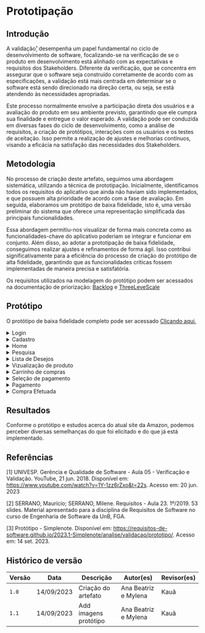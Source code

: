 # Prototipação

## Introdução

A validação[¹](#referencias) desempenha um papel fundamental no ciclo de desenvolvimento de software, focalizando-se na 
verificação de se o produto em desenvolvimento está alinhado com as expectativas e requisitos dos 
Stakeholders. Diferente da verificação, que se concentra em assegurar que o software seja construído 
corretamente de acordo com as especificações, a validação está mais centrada em determinar se o software está 
sendo direcionado na direção certa, ou seja, se está atendendo às necessidades apropriadas.

Este processo normalmente envolve a participação direta dos usuários e a avaliação do produto em seu ambiente 
previsto, garantindo que ele cumpra sua finalidade e entregue o valor esperado. A validação pode ser 
conduzida em diversas fases do ciclo de desenvolvimento, como a análise de requisitos, a criação de 
protótipos, interações com os usuários e os testes de aceitação. Isso permite a realização de ajustes e 
melhorias contínuos, visando a eficácia na satisfação das necessidades dos Stakeholders.

## Metodologia

No processo de criação deste artefato, seguimos uma abordagem sistemática, utilizando a técnica de prototipação. Inicialmente, 
identificamos todos os requisitos do aplicativo que ainda não haviam sido implementados, e que possuem alta prioridade de acordo com a 
fase de avaliação. Em seguida, elaboramos um protótipo de baixa fidelidade, isto é, uma versão preliminar do sistema que oferece uma 
representação simplificada das principais funcionalidades.

Essa abordagem permitiu-nos visualizar de forma mais concreta como as funcionalidades-chave do aplicativo poderiam se integrar e funcionar 
em conjunto. Além disso, ao adotar a prototipação de baixa fidelidade, conseguimos realizar ajustes e refinamentos de forma ágil. Isso 
contribui significativamente para a eficiência do processo de criação do protótipo de alta fidelidade, garantindo que as funcionalidades críticas fossem implementadas de 
maneira precisa e satisfatória.

Os requisitos utilizados na modelagem do protótipo podem ser acessados na documentação de priorização: [Backlog](adicionar) e [ThreeLeveScale](adicionar)

## Protótipo

O protótipo de baixa fidelidade completo pode ser acessado [Clicando aqui.](https://www.figma.com/file/9kKNJrO3fww3iSyR2JtSsj/Amazon_grupo_1?type=design&node-id=0%3A1&mode=design&t=QoMcsLMrWRjNeNFr-1)

<details>
  <summary>Login</summary>
  <img src="../assets/prototipo/login.png" width="150px" />
 <p>Imagem 1: Tela de login. Fonte: Autoras, 2023</p> 
</details>

<details>
  <summary>Cadastro</summary>
  <img src="../assets/prototipo/cadastro.png" width="150px" />
  <p>Imagem 2: Tela de cadastro. Fonte: Autoras, 2023</p> 
</details>

<details>
  <summary>Home</summary>
  <img src="../assets/prototipo/home.png" width="150px" />
  <p>Imagem 3: Tela Home. Fonte: Autoras, 2023</p> 
</details>

<details>
  <summary>Pesquisa</summary>
  <img src="../assets/prototipo/pesquisa.png" width="150px" />
  <p>Imagem 4: Tela de pesquisa. Fonte: Autoras, 2023</p> 
</details>

<details>
  <summary>Lista de Desejos</summary>
  <img src="../assets/prototipo/lista_desejo.png" width="150px" />
  <p>Imagem 5: Tela da lista de desejos. Fonte: Autoras, 2023</p> 
</details>

<details>
  <summary>Vizualização de produto</summary>
  <img src="../assets/prototipo/vizualizar_produtos.png" width="150px" />
  <p>Imagem 6: Tela de vizualização de produto. Fonte: Autoras, 2023</p> 
</details>

<details>
  <summary>Carrinho de compras</summary>
  <img src="../assets/prototipo/confirmacao_do_pedido.png" width="150px" />
  <p>Imagem 7: Tela do carrinho de compras. Fonte: Autoras, 2023</p> 
</details>

<details>
  <summary>Seleção de pagamento</summary>
  <img src="../assets/prototipo/selecao_pagamento.png" width="150px" />
  <p>Imagem 8: Tela da seleção de pagamento. Fonte: Autoras, 2023</p> 
</details>

<details>
  <summary>Pagamento</summary>
  <img src="../assets/prototipo/forma_pagamento.png" width="150px" />
  <p>Imagem 9: Tela de pagamento. Fonte: Autoras, 2023</p> 
</details>

<details>
  <summary>Compra Efetuada</summary>
  <img src="../assets/prototipo/compra_feita.png" width="150px" />
  <p>Imagem 10: Tela de compra efetuada. Fonte: Autoras, 2023</p> 
</details>

## Resultados

Conforme o protótipo e estudos acerca do atual site da Amazon, podemos perceber diversas semelhanças do que foi elicitado e do que já está implementado.

## Referências

[1] UNIVESP. Gerência e Qualidade de Software - Aula 05 - Verificação e Validação. YouTube, 21 jun. 2018. Disponível em: <https://www.youtube.com/watch?v=1Y-1zz6rZxo&t=22s>. Acesso em: 20 jun. 2023

[2] SERRANO, Maurício; SERRANO, Milene. Requisitos - Aula 23. 1º/2019. 53 slides. Material apresentado para a disciplina de Requisitos de Software no curso de Engenharia de Software da UnB, FGA.

[3] Protótipo - Simplenote. Disponível em: <https://requisitos-de-software.github.io/2023.1-Simplenote/analise/validacao/prototipo/>. Acesso em: 14 set. 2023.


## Histórico de versão

| Versão | Data       | Descrição           |       Autor(es)      | Revisor(es) |
| ------ | ---------- | ------------------- | ---------------------| ----------- |
| `1.0`  | 14/09/2023 | Criação do artefato | Ana Beatriz e Mylena |    Kauã     |
| `1.1`  | 14/09/2023 | Add imagens protótipo | Ana Beatriz e Mylena |    Kauã     |
